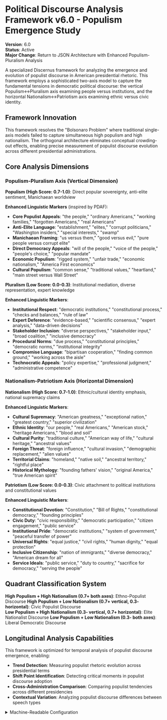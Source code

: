 # Political Discourse Analysis Framework v6.0 - Populism Emergence Study

**Version**: 6.0  
**Status**: Active  
**Major Change**: Return to JSON Architecture with Enhanced Populism-Pluralism Analysis

A specialized Discernus framework for analyzing the emergence and evolution of populist discourse in American presidential rhetoric. This framework employs a sophisticated two-axis model to capture the fundamental tensions in democratic political discourse: the vertical Populism↔Pluralism axis examining people versus institutions, and the horizontal Nationalism↔Patriotism axis examining ethnic versus civic identity.

## Framework Innovation

This framework resolves the "Bolsonaro Problem" where traditional single-axis models failed to capture simultaneous high populism and high nationalism. The orthogonal architecture eliminates conceptual crowding-out effects, enabling precise measurement of populist discourse evolution across different presidential administrations.

## Core Analysis Dimensions

### **Populism-Pluralism Axis (Vertical Dimension)**

**Populism (High Score: 0.7-1.0)**: Direct popular sovereignty, anti-elite sentiment, Manichaean worldview

**Enhanced Linguistic Markers** (inspired by PDAF):
- **Core Populist Appeals**: "the people," "ordinary Americans," "working families," "forgotten Americans," "real Americans"
- **Anti-Elite Language**: "establishment," "elites," "corrupt politicians," "Washington insiders," "special interests," "swamp"
- **Manichaean Framing**: "us versus them," "good versus evil," "pure people versus corrupt elite"
- **Direct Democracy Appeals**: "will of the people," "voice of the people," "people's choice," "popular mandate"
- **Economic Populism**: "rigged system," "unfair trade," "economic nationalism," "America First economics"
- **Cultural Populism**: "common sense," "traditional values," "heartland," "main street versus Wall Street"

**Pluralism (Low Score: 0.0-0.3)**: Institutional mediation, diverse representation, expert knowledge

**Enhanced Linguistic Markers**:
- **Institutional Respect**: "democratic institutions," "constitutional process," "checks and balances," "rule of law"
- **Expert Deference**: "evidence-based," "scientific consensus," "expert analysis," "data-driven decisions"
- **Stakeholder Inclusion**: "diverse perspectives," "stakeholder input," "broad coalition," "inclusive democracy"
- **Procedural Norms**: "due process," "constitutional principles," "democratic norms," "institutional integrity"
- **Compromise Language**: "bipartisan cooperation," "finding common ground," "working across the aisle"
- **Technocratic Appeals**: "policy expertise," "professional judgment," "administrative competence"

### **Nationalism-Patriotism Axis (Horizontal Dimension)**

**Nationalism (High Score: 0.7-1.0)**: Ethnic/cultural identity emphasis, national supremacy claims

**Enhanced Linguistic Markers**:
- **Cultural Supremacy**: "American greatness," "exceptional nation," "greatest country," "superior civilization"
- **Ethnic Identity**: "our people," "real Americans," "American stock," "heritage Americans," "blood and soil"
- **Cultural Purity**: "traditional culture," "American way of life," "cultural heritage," "ancestral values"
- **Foreign Threat**: "foreign influence," "cultural invasion," "demographic replacement," "alien values"
- **Territorial Claims**: "homeland," "native soil," "ancestral territory," "rightful place"
- **Historical Mythology**: "founding fathers' vision," "original America," "true American spirit"

**Patriotism (Low Score: 0.0-0.3)**: Civic attachment to political institutions and constitutional values

**Enhanced Linguistic Markers**:
- **Constitutional Devotion**: "Constitution," "Bill of Rights," "constitutional democracy," "founding principles"
- **Civic Duty**: "civic responsibility," "democratic participation," "citizen engagement," "public service"
- **Institutional Pride**: "democratic institutions," "system of government," "peaceful transfer of power"
- **Universal Rights**: "equal justice," "civil rights," "human dignity," "equal protection"
- **Inclusive Citizenship**: "nation of immigrants," "diverse democracy," "American dream for all"
- **Service Ideals**: "public service," "duty to country," "sacrifice for democracy," "serving the people"

## Quadrant Classification System

**High Populism + High Nationalism (0.7+ both axes)**: Ethno-Populist Discourse
**High Populism + Low Nationalism (0.7+ vertical, 0.3- horizontal)**: Civic Populist Discourse  
**Low Populism + High Nationalism (0.3- vertical, 0.7+ horizontal)**: Elite Nationalist Discourse
**Low Populism + Low Nationalism (0.3- both axes)**: Liberal Democratic Discourse

## Longitudinal Analysis Capabilities

This framework is optimized for temporal analysis of populist discourse emergence, enabling:
- **Trend Detection**: Measuring populist rhetoric evolution across presidential terms
- **Shift Point Identification**: Detecting critical moments in populist discourse adoption
- **Cross-Administration Comparison**: Comparing populist tendencies across different presidencies
- **Contextual Variation**: Analyzing populist discourse differences between speech types

<details><summary>Machine-Readable Configuration</summary>

```json
{
  "name": "political_discourse_populism_v6",
  "version": "v6.0",
  "display_name": "Political Discourse Analysis Framework v6.0 - Populism Emergence Study",
  "analysis_variants": {
    "default": {
      "description": "Complete two-axis populism-pluralism analysis with enhanced linguistic markers.",
      "analysis_prompt": "You are an expert analyst of political discourse with deep knowledge of populist rhetoric, democratic theory, and American political communication. Your task is to analyze the text using the Political Discourse Analysis Framework v6.0, which measures populist discourse emergence through two orthogonal axes. Analyze the POPULISM-PLURALISM AXIS (vertical): Score from 0.0 (pure pluralism) to 1.0 (pure populism). Look for populist markers: 'the people,' 'ordinary Americans,' 'establishment,' 'elites,' 'corrupt politicians,' 'us versus them,' 'will of the people,' 'rigged system,' 'common sense,' 'heartland.' Look for pluralist markers: 'democratic institutions,' 'evidence-based,' 'diverse perspectives,' 'expert analysis,' 'bipartisan cooperation,' 'constitutional process.' Analyze the NATIONALISM-PATRIOTISM AXIS (horizontal): Score from 0.0 (pure patriotism) to 1.0 (pure nationalism). Look for nationalist markers: 'American greatness,' 'our people,' 'real Americans,' 'traditional culture,' 'foreign influence,' 'cultural heritage,' 'exceptional nation.' Look for patriotic markers: 'Constitution,' 'Bill of Rights,' 'civic responsibility,' 'equal justice,' 'nation of immigrants,' 'democratic institutions.' Determine quadrant classification based on axis intersection. Provide strongest 1-2 quotes as evidence for each axis with confidence ratings. Your response must be a single, valid JSON object with the required nested structures. Provide ONLY raw axis scores and evidence - NO calculations or derived metrics."
    },
    "longitudinal_analysis": {
      "description": "Specialized analysis for temporal populism evolution studies across presidential administrations.",
      "analysis_prompt": "You are conducting longitudinal analysis of populist discourse evolution in American presidential rhetoric. Focus on temporal indicators of populist emergence, institutional critique patterns, and anti-elite sentiment development. Score both axes with attention to historical context and populist discourse evolution. Provide evidence that demonstrates populist rhetoric development or institutional democratic language. Return a single JSON object with required structures focusing on populism emergence patterns."
    }
  },
  "dimension_groups": {
    "vertical_axis": ["populism_indicators", "pluralism_indicators"],
    "horizontal_axis": ["nationalism_indicators", "patriotism_indicators"],
    "populist_discourse_markers": ["anti_elite_sentiment", "people_versus_establishment", "manichaean_framing"],
    "democratic_discourse_markers": ["institutional_respect", "pluralist_inclusion", "constitutional_reverence"]
  },
  "calculation_spec": {
    "populism_pluralism_score": "Vertical axis score measuring populist versus pluralist discourse (0.0 = pure pluralism, 1.0 = pure populism)",
    "nationalism_patriotism_score": "Horizontal axis score measuring nationalist versus patriotic discourse (0.0 = pure patriotism, 1.0 = pure nationalism)",
    "populist_intensity_index": "Combined measure of populist discourse strength: (populism_pluralism_score * 0.7) + (nationalism_patriotism_score * 0.3)",
    "democratic_institutionalism_index": "Combined measure of democratic institutional respect: ((1 - populism_pluralism_score) * 0.7) + ((1 - nationalism_patriotism_score) * 0.3)",
    "quadrant_classification": "Four-quadrant typology based on axis intersection thresholds"
  },
  "reliability_rubric": {
    "cronbachs_alpha": {
      "excellent": [0.80, 1.0],
      "good": [0.70, 0.79],
      "acceptable": [0.60, 0.69],
      "poor": [0.0, 0.59]
    },
    "notes": "Defines quality thresholds for framework reliability in longitudinal populism studies."
  },
  "output_contract": {
    "schema": {
      "worldview": "string",
      "scores": "object",
      "evidence": "object", 
      "reasoning": "object",
      "axis_analysis": "object",
      "quadrant_classification": "string"
    },
    "structured_data_requirements": {
      "scores": {
        "description": "Nested object containing ONLY raw axis scores (NO calculated metrics)",
        "structure": {
          "dimensions": {
            "populism_pluralism_axis": {
              "score": "number (0.0-1.0)",
              "salience": "number (0.0-1.0)",
              "confidence": "number (0.0-1.0)"
            },
            "nationalism_patriotism_axis": {
              "score": "number (0.0-1.0)",
              "salience": "number (0.0-1.0)",
              "confidence": "number (0.0-1.0)"
            }
          },
          "metadata": {
            "total_dimensions": "number",
            "analysis_completeness": "number (0.0-1.0)"
          }
        }
      },
      "evidence": {
        "description": "Nested object containing structured evidence data for populism discourse analysis",
        "structure": {
          "by_dimension": {
            "populism_pluralism_axis": [
              {
                "quote_id": "string",
                "quote_text": "string", 
                "confidence": "number (0.0-1.0)",
                "context_type": "string",
                "discourse_marker_type": "string"
              }
            ],
            "nationalism_patriotism_axis": [
              {
                "quote_id": "string",
                "quote_text": "string", 
                "confidence": "number (0.0-1.0)",
                "context_type": "string",
                "discourse_marker_type": "string"
              }
            ]
          },
          "metadata": {
            "total_quotes": "number",
            "average_confidence": "number"
          }
        }
      }
    },
    "instructions": "IMPORTANT: Your response MUST be a single, valid JSON object containing all required fields with the nested structures specified above. Score the populism_pluralism_axis from 0.0 (pure pluralism) to 1.0 (pure populism). Score the nationalism_patriotism_axis from 0.0 (pure patriotism) to 1.0 (pure nationalism). Include salience and confidence for each axis. Provide 1-2 strongest quotes as evidence for each axis with discourse marker classification. DO NOT perform any mathematical calculations or compute derived metrics - provide ONLY raw axis scores, salience, confidence, and evidence."
  }
}
```

</details> 
